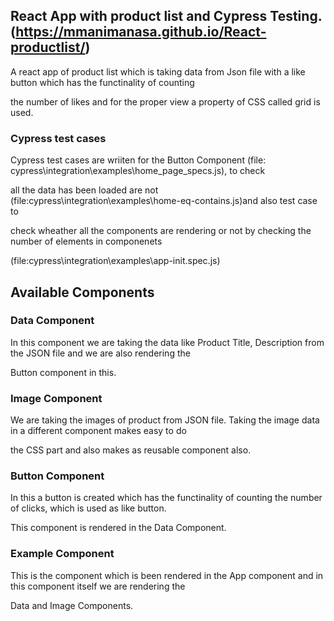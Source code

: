 ## React App with product list and Cypress Testing. (https://mmanimanasa.github.io/React-productlist/)

A react app of product list which is taking data from Json file with a like button which has the functinality of counting  

the number of likes and for the proper view a property of CSS called grid is used.

### Cypress test cases

Cypress test cases are wriiten for the Button Component (file: cypress\integration\examples\home_page_specs.js), to check  

all the data has been loaded are not (file:cypress\integration\examples\home-eq-contains.js)and also test case to  

check wheather all the components are rendering or not by checking the number of elements in componenets 

(file:cypress\integration\examples\app-init.spec.js)

## Available Components

### Data Component

In this component we are taking the data like Product Title, Description from the JSON file and we are also rendering the 

Button component in this.

### Image Component

We are taking the images of product from JSON file. Taking the image data in a different component makes easy to do  

the CSS part and also makes as reusable component also.

### Button Component

In this a button is created which has the functinality of counting the number of clicks, which is used as like button. 

This component is rendered in the Data Component.

### Example Component

This is the component which is been rendered in the App component and in this component itself we are rendering the  

Data and Image Components. 



